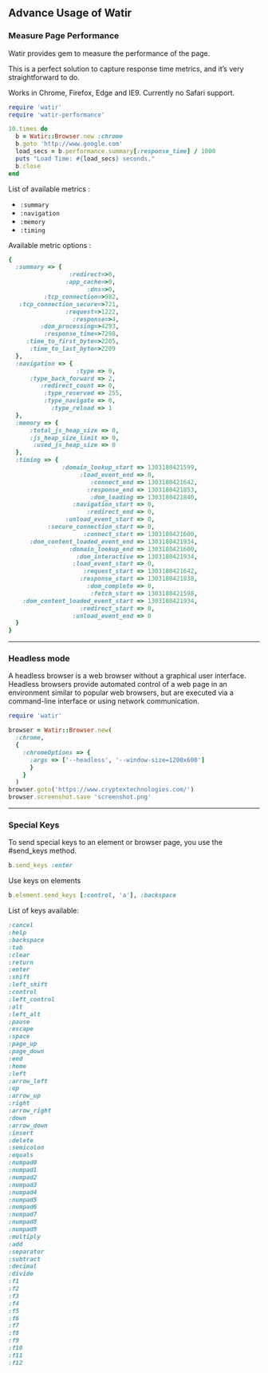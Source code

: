 ## Advance Usage of Watir

### Measure Page Performance

Watir provides gem to measure the performance of the page.

This is a perfect solution to capture response time metrics, and it’s very straightforward to do. 

Works in Chrome, Firefox, Edge and IE9. Currently no Safari support.

```ruby
require 'watir'
require 'watir-performance'

10.times do
  b = Watir::Browser.new :chrome
  b.goto 'http://www.google.com'
  load_secs = b.performance.summary[:response_time] / 1000
  puts "Load Time: #{load_secs} seconds."
  b.close
end
```

List of available metrics :

* ```:summary```
* ```:navigation```
* ```:memory```
* ```:timing```

Available metric options :

```ruby
{
  :summary => {
                 :redirect=>0,
                :app_cache=>0,
                      :dns=>0,
          :tcp_connection=>982,
   :tcp_connection_secure=>721,
                :request=>1222,
                  :response=>4,
         :dom_processing=>4293,
          :response_time=>7298,
     :time_to_first_byte=>2205,
      :time_to_last_byte=>2209
  },
  :navigation => {
                   :type => 0,
      :type_back_forward => 2,
         :redirect_count => 0,
          :type_reserved => 255,
          :type_navigate => 0,
            :type_reload => 1
  },
  :memory => {
      :total_js_heap_size => 0,
      :js_heap_size_limit => 0,
       :used_js_heap_size => 0
  },
  :timing => {
               :domain_lookup_start => 1303180421599,
                    :load_event_end => 0,
                       :connect_end => 1303180421642,
                      :response_end => 1303180421853,
                       :dom_loading => 1303180421840,
                  :navigation_start => 0,
                      :redirect_end => 0,
                :unload_event_start => 0,
           :secure_connection_start => 0,
                     :connect_start => 1303180421600,
      :dom_content_loaded_event_end => 1303180421934,
                 :domain_lookup_end => 1303180421600,
                   :dom_interactive => 1303180421934,
                  :load_event_start => 0,
                     :request_start => 1303180421642,
                    :response_start => 1303180421838,
                      :dom_complete => 0,
                       :fetch_start => 1303180421598,
    :dom_content_loaded_event_start => 1303180421934,
                    :redirect_start => 0,
                  :unload_event_end => 0
  }
}
```
***

### Headless mode
A headless browser is a web browser without a graphical user interface. Headless browsers provide automated control of a web page in an environment similar to popular web browsers, but are executed via a command-line interface or using network communication.

```ruby
require 'watir'

browser = Watir::Browser.new(
  :chrome,
  {
    :chromeOptions => {
      :args => ['--headless', '--window-size=1200x600']
      }
    }
  )
browser.goto('https://www.cryptextechnologies.com/')
browser.screenshot.save 'screenshot.png'
```
***

### Special Keys

To send special keys to an element or browser page, you use the #send_keys method.

```ruby
b.send_keys :enter
```

Use keys on elements

```ruby
b.element.send_keys [:control, 'a'], :backspace
```

List of keys available:

```ruby
:cancel
:help
:backspace
:tab
:clear
:return
:enter
:shift
:left_shift
:control
:left_control
:alt
:left_alt
:pause
:escape
:space
:page_up
:page_down
:end
:home
:left
:arrow_left
:up
:arrow_up
:right
:arrow_right
:down
:arrow_down
:insert
:delete
:semicolon
:equals
:numpad0
:numpad1
:numpad2
:numpad3
:numpad4
:numpad5
:numpad6
:numpad7
:numpad8
:numpad9
:multiply
:add
:separator
:subtract
:decimal
:divide
:f1
:f2
:f3
:f4
:f5
:f6
:f7
:f8
:f9
:f10
:f11
:f12
```
